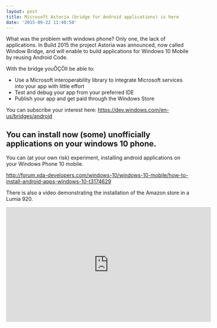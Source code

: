 ```yaml
---
layout: post
title: Microsoft Astoria (bridge for Android applications) is here
date: '2015-09-22 11:40:50'
---
```


What was the problem with windows phone? Only one, the lack of applications. In Build 2015 the project Astoria was announced, now called Window Bridge, and will enable to build applications for Windows 10 Mobile by reusing Android Code.

With the bridge youÔÇÖll be able to:

* Use a Microsoft interoperability library to integrate Microsoft services into your app with little effort
* Test and debug your app from your preferred IDE
* Publish your app and get paid through the Windows Store

You can subscribe your interest here: https://dev.windows.com/en-us/bridges/android

## You can install now (some) unofficially applications on your windows 10 phone.

You can (at your own risk) experiment, installing android applications on your Windows Phone 10 mobile. 

http://forum.xda-developers.com/windows-10/windows-10-mobile/how-to-install-android-apps-windows-10-t3174629

There is also a video demonstrating the installation of the Amazon store in a Lumia 920.

<iframe width="560" height="315" src="https://www.youtube.com/embed/smA1O1PcgJQ" frameborder="0" allowfullscreen></iframe>